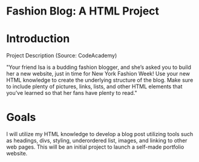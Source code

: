 # Fashion Blog: A HTML Project

# Introduction
Project Description (Source: CodeAcademy)

"Your friend Isa is a budding fashion blogger, and she’s asked you to build her a new website, just in time for New York Fashion Week! 
Use your new HTML knowledge to create the underlying structure of the blog. Make sure to include plenty of pictures, links, lists, and other HTML elements that you’ve learned so that her fans have plenty to read."

# Goals
I will utilize my HTML knowledge to develop a blog post utilizing tools such as headings, divs, styling, underordered list, images, and linking to other web pages.
This will be an initial project to launch a self-made portfolio website. 

